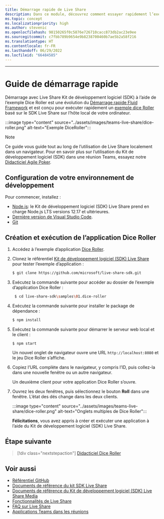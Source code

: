 ```yaml
---
title: Démarrage rapide de Live Share
description: Dans ce module, découvrez comment essayer rapidement l’exemple Dice Roller
ms.topic: concept
ms.localizationpriority: high
ms.author: stevenic
ms.openlocfilehash: 98150265f0c5876e726710cacc873db2ac23e9ee
ms.sourcegitcommit: c7fbb789b9654e9b8238700460b7ae5b2a58f216
ms.translationtype: HT
ms.contentlocale: fr-FR
ms.lasthandoff: 06/29/2022
ms.locfileid: "66484585"
---
```

---

# <a name="quick-start-guide"></a>Guide de démarrage rapide

Démarrage avec Live Share Kit de développement logiciel (SDK) à l’aide de l’exemple Dice Roller est une évolution du [Démarrage rapide Fluid Framework](https://fluidframework.com/docs/start/quick-start/) et est conçu pour exécuter rapidement un [exemple dice Roller](https://github.com/microsoft/live-share-sdk/tree/main/samples/01.dice-roller) basé sur le SDK Live Share sur l’hôte local de votre ordinateur.

:::image type="content" source="../assets/images/teams-live-share/dice-roller.png" alt-text="Exemple DiceRoller":::

> [!NOTE]
> Ce guide vous guide tout au long de l’utilisation de Live Share localement dans un navigateur. Pour en savoir plus sur l’utilisation du Kit de développement logiciel (SDK) dans une réunion Teams, essayez notre [Didacticiel Agile Poker](../sbs-teams-live-share.yml).

## <a name="set-up-your-development-environment"></a>Configuration de votre environnement de développement

Pour commencer, installez :

* [Node.js](https://nodejs.org/en/download): le Kit de développement logiciel (SDK) Live Share prend en charge Node.js LTS versions 12.17 et ultérieures.
* [Dernière version de Visual Studio Code](https://code.visualstudio.com/).
* [Git](https://git-scm.com/downloads)

## <a name="build-and-run-the-dice-roller-app"></a>Création et exécution de l’application Dice Roller

1. Accédez à l’exemple d’application [Dice Roller](https://github.com/microsoft/live-share-sdk/tree/main/samples/01.dice-roller).

1. Clonez le référentiel [Kit de développement logiciel (SDK) Live Share](https://github.com/microsoft/live-share-sdk) pour tester l’exemple d’application :

    ```bash
    $ git clone https://github.com/microsoft/live-share-sdk.git
    ```

1. Exécutez la commande suivante pour accéder au dossier de l’exemple d’application Dice Roller :

   ```bash
    $ cd live-share-sdk\samples\01.dice-roller
   ```

1. Exécutez la commande suivante pour installer le package de dépendance :

    ```bash
    $ npm install
    ```

1. Exécutez la commande suivante pour démarrer le serveur web local et le client :

   ```bash
   $ npm start
   ```
  
     Un nouvel onglet de navigateur ouvre une URL `http://localhost:8080` et le jeu Dice Roller s’affiche.

1. Copiez l’URL complète dans le navigateur, y compris l’ID, puis collez-la dans une nouvelle fenêtre ou un autre navigateur.

   Un deuxième client pour votre application Dice Roller s’ouvre.

1. Ouvrez les deux fenêtres, puis sélectionnez le bouton **Roll** dans une fenêtre. L’état des dés change dans les deux clients.

    :::image type="content" source="../assets/images/teams-live-share/dice-roller.png" alt-text="Onglets multiples de Dice Roller":::
  
   **Félicitations**, vous avez appris à créer et exécuter une application à l’aide du Kit de développement logiciel (SDK) Live Share.

## <a name="next-step"></a>Étape suivante

> [!div class="nextstepaction"]
> [Didacticiel Dice Roller](teams-live-share-tutorial.md)

## <a name="see-also"></a>Voir aussi

* [Référentiel GitHub](https://github.com/microsoft/live-share-sdk)
* [ Documents de référence du kit SDK Live Share](/javascript/api/@microsoft/live-share/)
* [Documents de référence du Kit de développement logiciel (SDK) Live Share Media](/javascript/api/@microsoft/live-share-media/)
* [Fonctionnalités de Live Share](teams-live-share-capabilities.md)
* [FAQ sur Live Share](teams-live-share-faq.md)
* [Applications Teams dans les réunions](teams-apps-in-meetings.md)
